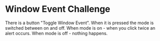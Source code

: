 # Window Event Challenge

There is a button "Toggle Window Event". When it is pressed the mode is switched between on and off.
When mode is on - when you click twice an alert occurs.
When mode is off - nothing happens.
